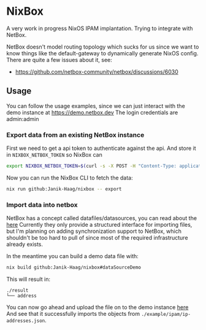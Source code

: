 # NixBox

A very work in progress NixOS IPAM implantation.
Trying to integrate with NetBox.

NetBox doesn't model routing topology which sucks for us since we want to know things like the default-gateway to dynamically generate NixOS config.
There are quite a few issues about it, see:
- https://github.com/netbox-community/netbox/discussions/6030


## Usage

You can follow the usage examples, since we can just interact with the demo instance at https://demo.netbox.dev
The login credentials are admin:admin

### Export data from an existing NetBox instance

First we need to get a api token to authenticate against the api.
And store it in `NIXBOX_NETBOX_TOKEN` so NixBox can
```bash
export NIXBOX_NETBOX_TOKEN=$(curl -s -X POST -H "Content-Type: application/json" -H "Accept: application/json; indent=4" https://demo.netbox.dev/api/users/tokens/provision/ --data '{ "username": "admin", "password": "admin" }' | jq -r -e .key)
```

Now you can run the NixBox CLI to fetch the data:
```bash
nix run github:Janik-Haag/nixbox -- export
```

### Import data into netbox

NetBox has a concept called datafiles/datasources, you can read about the [here](https://docs.netbox.dev/en/stable/models/core/datafile/)
Currently they only provide a structured interface for importing files, but I'm planning on adding synchronization support to NetBox,
which shouldn't be too hard to pull of since most of the required infrastructure already exists.

In the meantime you can build a demo data file with:
```bash
nix build github:Janik-Haag/nixbox#dataSourceDemo
```

This will result in:
```
./result
└── address
```

You can now go ahead and upload the file on to the demo instance [here](https://demo.netbox.dev/ipam/ip-addresses/import/#tab_upload-form)
And see that it successfully imports the objects from `./example/ipam/ip-addresses.json`.
